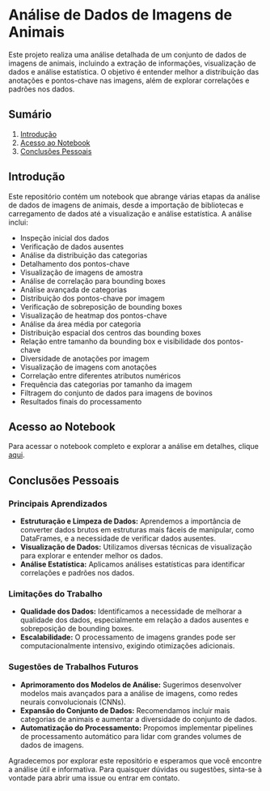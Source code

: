 # Análise de Dados de Imagens de Animais

Este projeto realiza uma análise detalhada de um conjunto de dados de imagens de animais, incluindo a extração de informações, visualização de dados e análise estatística. O objetivo é entender melhor a distribuição das anotações e pontos-chave nas imagens, além de explorar correlações e padrões nos dados.

## Sumário

1. [Introdução](#introdução)
2. [Acesso ao Notebook](#acesso-ao-notebook)
3. [Conclusões Pessoais](#conclusões-pessoais)

## Introdução

Este repositório contém um notebook que abrange várias etapas da análise de dados de imagens de animais, desde a importação de bibliotecas e carregamento de dados até a visualização e análise estatística. A análise inclui:

- Inspeção inicial dos dados
- Verificação de dados ausentes
- Análise da distribuição das categorias
- Detalhamento dos pontos-chave
- Visualização de imagens de amostra
- Análise de correlação para bounding boxes
- Análise avançada de categorias
- Distribuição dos pontos-chave por imagem
- Verificação de sobreposição de bounding boxes
- Visualização de heatmap dos pontos-chave
- Análise da área média por categoria
- Distribuição espacial dos centros das bounding boxes
- Relação entre tamanho da bounding box e visibilidade dos pontos-chave
- Diversidade de anotações por imagem
- Visualização de imagens com anotações
- Correlação entre diferentes atributos numéricos
- Frequência das categorias por tamanho da imagem
- Filtragem do conjunto de dados para imagens de bovinos
- Resultados finais do processamento

## Acesso ao Notebook

Para acessar o notebook completo e explorar a análise em detalhes, clique [aqui](/Notebook/Análise_de_Dados_de_Imagens_de_Animais.ipynb).

## Conclusões Pessoais

### Principais Aprendizados

- **Estruturação e Limpeza de Dados:** Aprendemos a importância de converter dados brutos em estruturas mais fáceis de manipular, como DataFrames, e a necessidade de verificar dados ausentes.
- **Visualização de Dados:** Utilizamos diversas técnicas de visualização para explorar e entender melhor os dados.
- **Análise Estatística:** Aplicamos análises estatísticas para identificar correlações e padrões nos dados.

### Limitações do Trabalho

- **Qualidade dos Dados:** Identificamos a necessidade de melhorar a qualidade dos dados, especialmente em relação a dados ausentes e sobreposição de bounding boxes.
- **Escalabilidade:** O processamento de imagens grandes pode ser computacionalmente intensivo, exigindo otimizações adicionais.

### Sugestões de Trabalhos Futuros

- **Aprimoramento dos Modelos de Análise:** Sugerimos desenvolver modelos mais avançados para a análise de imagens, como redes neurais convolucionais (CNNs).
- **Expansão do Conjunto de Dados:** Recomendamos incluir mais categorias de animais e aumentar a diversidade do conjunto de dados.
- **Automatização do Processamento:** Propomos implementar pipelines de processamento automático para lidar com grandes volumes de dados de imagens.

Agradecemos por explorar este repositório e esperamos que você encontre a análise útil e informativa. Para quaisquer dúvidas ou sugestões, sinta-se à vontade para abrir uma issue ou entrar em contato.

